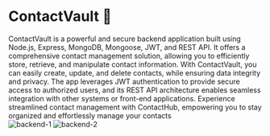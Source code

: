 # ContactVault 📇
ContactVault is a powerful and secure backend application built using Node.js, Express, MongoDB, Mongoose, JWT, and REST API. It offers a comprehensive contact management solution, allowing you to efficiently store, retrieve, and manipulate contact information. With ContactVault, you can easily create, update, and delete contacts, while ensuring data integrity and privacy. The app leverages JWT authentication to provide secure access to authorized users, and its REST API architecture enables seamless integration with other systems or front-end applications. Experience streamlined contact management with ContactHub, empowering you to stay organized and effortlessly manage your contacts <br>
![backend-1](https://github.com/Stroller15/ContactVault-backend/assets/84174011/065a59e9-b24b-4683-92f8-922df2a21ca5)
![backend-2](https://github.com/Stroller15/ContactVault-backend/assets/84174011/26f53af3-aef6-4a1e-bf2a-201cc04e4cfc)
